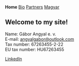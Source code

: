 **Home** [Bio](./bio_en.html) [Partners](./partners_en.html) [Magyar](./index.html)

## Welcome to my site!

Name: Gábor Angyal e. v.  
E-mail: angyalgabor@outlook.com  
Tax number: 67263455-2-22  
EU tax number: HU67263455

[LinkedIn](https://www.linkedin.com/in/gaborangyal/)